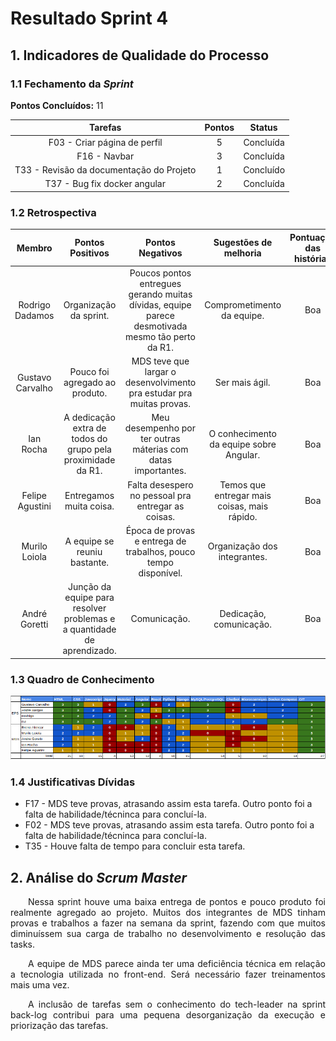 # Resultado Sprint 4

## 1. Indicadores de Qualidade do Processo

### 1.1 Fechamento da _Sprint_

**Pontos Concluídos:** 11

| Tarefas | Pontos | Status |
|:-------:|:------:|:------:|
|F03 - Criar página de perfil|5| Concluída |
|F16 - Navbar|3|Concluída|
|T33 - Revisão da documentação do Projeto|1|Concluído|
|T37 - Bug fix docker angular|2|Concluída|

### 1.2 Retrospectiva

|Membro|Pontos Positivos|Pontos Negativos|Sugestões de melhoria| Pontuação das histórias |
|:---:|:------:|:-----:|:---:|:---:|
|Rodrigo Dadamos| Organização da sprint.| Poucos pontos entregues gerando muitas dívidas, equipe parece desmotivada mesmo tão perto da R1.|Comprometimento da equipe.|Boa |
|Gustavo Carvalho|Pouco foi agregado ao produto.|MDS teve que largar o desenvolvimento pra estudar pra muitas provas.| Ser mais ágil. |Boa |
|Ian Rocha|A dedicação extra de todos do grupo pela proximidade da R1.|Meu desempenho por ter outras máterias com datas importantes.|O conhecimento da equipe sobre Angular.|  Boa |
|Felipe Agustini| Entregamos muita coisa.|Falta desespero no pessoal pra entregar as coisas.| Temos que entregar mais coisas, mais rápido.| Boa |
|Murilo Loiola|A equipe se reuniu bastante.| Época de provas e entrega de trabalhos, pouco tempo disponível.|Organização dos integrantes.|Boa |
|André Goretti|Junção da equipe para resolver problemas e a quantidade de aprendizado.|Comunicação.|Dedicação, comunicação.|Boa|

### 1.3 Quadro de Conhecimento

![Quadro de conhecimento](../../images/con_sprint3.png)

### 1.4 Justificativas Dívidas

* F17 - MDS teve provas, atrasando assim esta tarefa. Outro ponto foi a falta de habilidade/técninca para concluí-la.
* F02 - MDS teve provas, atrasando assim esta tarefa. Outro ponto foi a falta de habilidade/técninca para concluí-la.
* T35 - Houve falta de tempo para concluir esta tarefa.

## 2. Análise do _Scrum Master_

<p style="text-align:justify">&emsp;&emsp;Nessa sprint houve uma baixa entrega de pontos e pouco produto foi realmente agregado ao projeto. Muitos dos integrantes de MDS tinham provas e trabalhos a fazer na semana da sprint, fazendo com que muitos diminuíssem sua carga de trabalho no desenvolvimento e resolução das tasks.</p>
<p style="text-align:justify">&emsp;&emsp;A equipe de MDS parece ainda ter uma deficiência técnica em relação a tecnologia utilizada no front-end. Será necessário fazer treinamentos mais uma vez.</p>
<p style="text-align:justify">&emsp;&emsp;A inclusão de tarefas sem o conhecimento do tech-leader na sprint back-log contribui para uma pequena desorganização da execução e priorização das tarefas.</p>